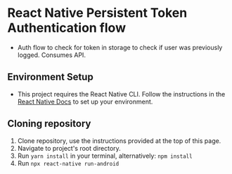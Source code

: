 # React Native Persistent Token Authentication flow

- Auth flow to check for token in storage to check if user was previously logged. Consumes API.

## Environment Setup

- This project requires the React Native CLI. Follow the instructions in the  [React Native Docs](https://reactnative.dev/docs/environment-setup) to set up your environment.

## Cloning repository

1. Clone repository, use the instructions provided at the top of this page.
2. Navigate to project's root directory.
3. Run `yarn install` in your terminal, alternatively: `npm install`
4. Run `npx react-native run-android`
